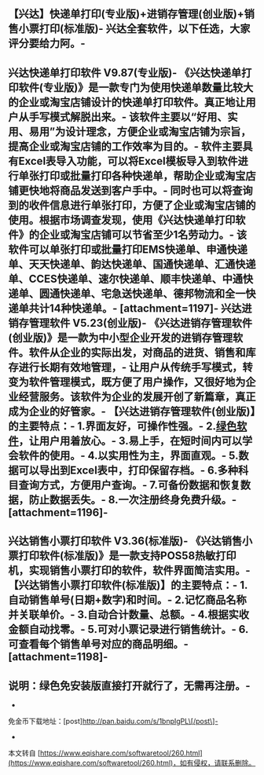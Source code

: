 【兴达】快递单打印(专业版)+进销存管理(创业版)+销售小票打印(标准版)-
兴达全套软件，以下任选，大家评分要给力阿。-
-
兴达快递单打印软件 V9.87(专业版)-
《兴达快递单打印软件(专业版)》是一款专门为使用快递单数量比较大的企业或淘宝店铺设计的快递单打印软件。真正地让用户从手写模式解脱出来。-
该软件主要以“好用、实用、易用”为设计理念，方便企业或淘宝店铺为宗旨，提高企业或淘宝店铺的工作效率为目的。-
 软件主要具有Excel表导入功能，可以将Excel模板导入到软件进行单张打印或批量打印各种快递单，帮助企业或淘宝店铺更快地将商品发送到客户手中。-
同时也可以将查询到的收件信息进行单张打印，方便了企业或淘宝店铺的使用。根据市场调查发现，使用《兴达快递单打印软件》的企业或淘宝店铺可以节省至少1名劳动力。-
该软件可以单张打印或批量打印EMS快递单、申通快递单、天天快递单、韵达快递单、国通快递单、汇通快递单、CCES快递单、速尔快递单、顺丰快递单、中通快递单、圆通快递单、宅急送快递单、德邦物流和全一快递单共计14种快递单。-
\[attachment=1197\]-
兴达进销存管理软件 V5.23(创业版)-
《兴达进销存管理软件(创业版)》是一款为中小型企业开发的进销存管理软件。软件从企业的实际出发，对商品的进货、销售和库存进行长期有效地管理，-
让用户从传统手写模式，转变为软件管理模式，既方便了用户操作，又很好地为企业经营服务。该软件为企业的发展开创了新篇章，真正成为企业的好管家。-
 【兴达进销存管理软件(创业版)】的主要特点：-
 1.界面友好，可操作性强。-
 2.[绿色软件](http://www.52pojie.cn/)，让用户用着放心。-
 3.易上手，在短时间内可以学会软件的使用。-
 4.以实用性为主，界面直观。-
 5.数据可以导出到Excel表中，打印保留存档。-
 6.多种科目查询方式，方便用户查询。-
 7.可备份数据和恢复数据，防止数据丢失。-
 8.一次注册终身免费升级。-
\[attachment=1196\]-
-
兴达销售小票打印软件 V3.36(标准版)-
《兴达销售小票打印软件(标准版)》是一款支持POS58热敏打印机，实现销售小票打印的软件，软件界面简洁实用。-
 【兴达销售小票打印软件(标准版)】的主要特点：-
 1.自动销售单号(日期+数字)和时间。-
 2.记忆商品名称并关联单价。-
 3.自动合计数量、总额。-
 4.根据实收金额自动找零。-
 5.可对小票记录进行销售统计。-
 6.可查看每个销售单号对应的商品明细。-
\[attachment=1198\]-
-
**说明：绿色免安装版直接打开就行了，无需再注册。**-
-
-
免金币下载地址：\[post\]http://pan.baidu.com/s/1bnpIgPL\[/post\]-

-

本文转自 [https://www.eqishare.com/softwaretool/260.html](https://www.eqishare.com/softwaretool/260.html)，如有侵权，请联系删除。